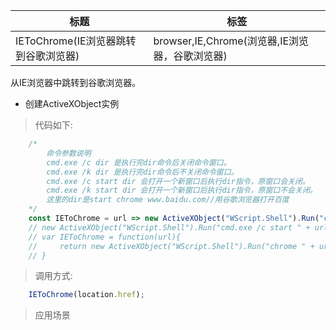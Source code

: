 |  标题   | 标签  |
|  ----  | ----  |
| IEToChrome(IE浏览器跳转到谷歌浏览器) | browser,IE,Chrome(浏览器,IE浏览器，谷歌浏览器) |

从IE浏览器中跳转到谷歌浏览器。

* 创建ActiveXObject实例

> 代码如下:

```js
    /*
        命令参数说明
        cmd.exe /c dir 是执行完dir命令后关闭命令窗口。
        cmd.exe /k dir 是执行完dir命令后不关闭命令窗口。
        cmd.exe /c start dir 会打开一个新窗口后执行dir指令，原窗口会关闭。
        cmd.exe /k start dir 会打开一个新窗口后执行dir指令，原窗口不会关闭。
        这里的dir是start chrome www.baidu.com//用谷歌浏览器打开百度
    */
    const IEToChrome = url => new ActiveXObject("WScript.Shell").Run("chrome " + url, 0, true);
    // new ActiveXObject("WScript.Shell").Run("cmd.exe /c start " + url,0,true);//这个也可以
    // var IEToChrome = function(url){
    //     return new ActiveXObject("WScript.Shell").Run("chrome " + url, 0, true);
    // }
```

> 调用方式:

```js
    IEToChrome(location.href);
```

> 应用场景